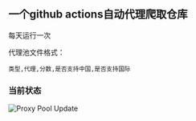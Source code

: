 ## 一个github actions自动代理爬取仓库

每天运行一次

代理池文件格式：

```
类型,代理,分数,是否支持中国,是否支持国际
```

### 当前状态

![Proxy Pool Update](https://github.com/LiMingda-101212/Proxy-Pool/actions/workflows/proxy-crawler.yml/badge.svg)

